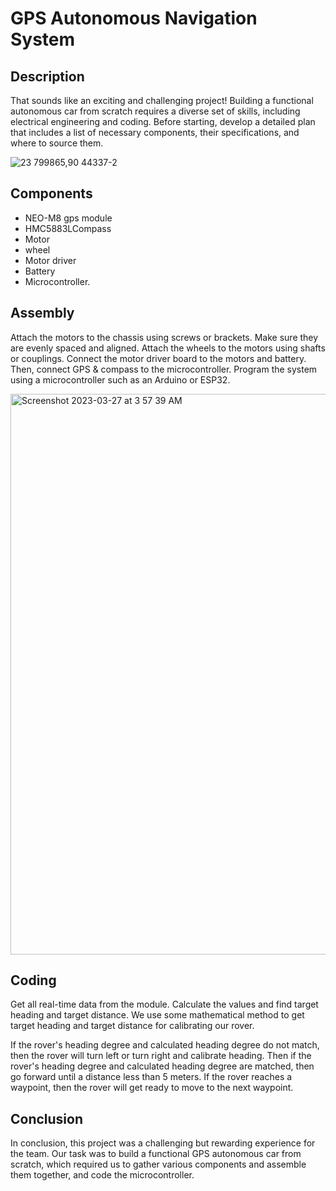 
# GPS Autonomous Navigation System


## Description

That sounds like an exciting and challenging project! Building a functional autonomous car from scratch requires a diverse set of skills, including electrical engineering and coding. Before starting, develop a detailed plan that includes a list of necessary components, their specifications, and where to source them.


![23 799865,90 44337-2](https://user-images.githubusercontent.com/42220653/227798881-aca26ba6-6b61-4f08-8c00-ddadc5f520f1.png)


## Components

* NEO-M8 gps module
* HMC5883LCompass 
* Motor
* wheel
* Motor driver
* Battery
* Microcontroller.

## Assembly
Attach the motors to the chassis using screws or brackets. Make sure they are evenly spaced and aligned. Attach the wheels to the motors using shafts or couplings. Connect the motor driver board to the motors and battery. Then, connect GPS & compass to the microcontroller. Program the system using a microcontroller such as an Arduino or ESP32. 


<img width="897" alt="Screenshot 2023-03-27 at 3 57 39 AM" src="https://user-images.githubusercontent.com/42220653/227807293-3fba0681-18e8-457e-9914-18acbf0a9c04.png">



## Coding
Get all real-time data from the module. Calculate the values and find target heading and target distance. We use some mathematical method to get target heading and target distance for calibrating our rover. 

If the rover's heading degree and calculated heading degree do not match, then the rover will turn left or turn right and calibrate heading. Then if the rover's heading degree and calculated heading degree are matched, then go forward until a distance less than 5 meters.
If the rover reaches a waypoint, then the rover will get ready to move to the next waypoint. 






## Conclusion
In conclusion, this project was a challenging but rewarding experience for the team. Our task was to build a functional GPS autonomous car from scratch, which required us to gather various components and assemble them together, and code the microcontroller.
